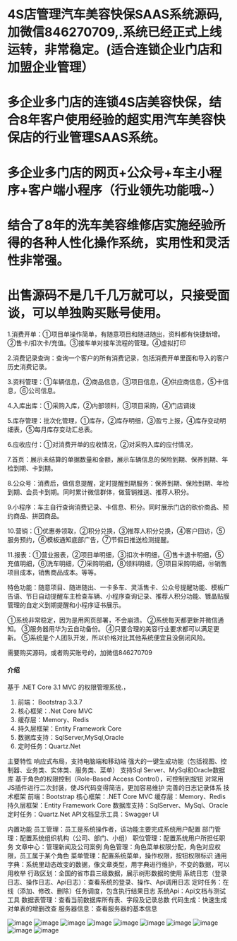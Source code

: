 # 4S店管理汽车美容快保SAAS系统源码,加微信846270709,.系统已经正式上线运转，非常稳定。(适合连锁企业门店和加盟企业管理）
# 多企业多门店的连锁4S店美容快保，结合8年客户使用经验的超实用汽车美容快保店的行业管理SAAS系统。
# 多企业多门店的网页+公众号+车主小程序+客户端小程序（行业领先功能哦~）
# 结合了8年的洗车美容维修店实施经验所得的各种人性化操作系统，实用性和灵活性非常强。
# 出售源码不是几千几万就可以，只接受面谈，可以单独购买账号使用。

1.消费开单：①项目单操作简单，有随意项目和随进随出，资料都有快捷新增。②售卡/扣次卡/充值。③接车单对接车流程的管理。④虚拟打印

2.消费记录查询：查询一个客户的所有消费记录，包括消费开单里面和导入的客户历史消费记录。

3.资料管理：①车辆信息，②商品信息，③项目信息，④供应商信息，⑤卡信息，⑥公司信息。

4.入库出库：①采购入库，②内部领料，③项目采购，④门店调拨

5.库存管理：批次化管理，①库存，②库存明细，③盈亏上报，④库存变动明细表，⑤每月库存变动汇总表。

6.应收应付：①对消费开单的应收情况，②对采购入库的应付情况，

7.首页：展示未结算的单据数量和金额，展示车辆信息的保险到期、保养到期、年检到期、卡到期。

8.公众号：消费后，做信息提醒，定时提醒到期服务：保养到期、保险到期、年检到期、会员卡到期。同时累计微信群体，做营销推送、推荐人积分。

9.小程序：车主自行查询消费记录、卡信息、积分。同时展示门店的砍价商品、预约商品、拼团商品。

10.营销：①优惠券领取，②积分兑换，③推荐人积分兑换，④客户回访，⑤服务预约，⑥模板通知底部广告，⑦节假日推送检测提醒。

11.报表：①营业报表，②项目单明细，③扣次卡明细，④售卡退卡明细，⑤充值明细，⑥洗车明细，⑦采购明细，⑧领料明细，⑨项目采购明细，⑩销售项目成本，销售商品成本。等等。

特色功能：随意项目、随进随出、一卡多车、灵活售卡、公众号提醒功能、模板广告语、节日自动提醒车主检查车辆、小程序查询记录、推荐人积分功能、镀晶贴膜管理的自定义到期提醒和小程序证书展示。


①系统非常稳定，因为是用网页部署，不会崩溃。
②系统每天都更新并微信通知。
③服务器用华为云自动备份。
④只要合理的美容行业要求都可以满足更新。
⑤系统是个人团队开发，所以价格对比其他系统便宜且没倒闭风险。


需要购买源码，或者购买账号的，加微信846270709


#### 介绍
基于 .NET Core 3.1 MVC 的权限管理系统.，
1. 前端： Bootstrap 3.3.7
2. 核心框架：.Net Core MVC
3. 缓存层：Memory、Redis
4. 持久层框架：Entity Framework Core
5. 数据库支持：SqlServer,MySql,Oracle
6. 定时任务：Quartz.Net

主要特性
响应式布局，支持电脑端和移动端
强大的一键生成功能（包括视图、控制器、业务类、实体类、服务类、菜单）
支持Sql Server、MySql和Oracle数据库
基于角色的权限控制（Role-Based Access Control），可控制到按钮
对常用JS插件进行二次封装，使JS代码变得简洁，更加容易维护
完善的日志记录体系
技术框架
前端：Bootstrap
核心框架：.NET Core MVC
缓存层：Memory、Redis
持久层框架：Entity Framework Core
数据库支持：SqlServer、MySql、Oracle
定时任务：Quartz.Net
API文档显示工具：Swagger UI

内置功能
员工管理：员工是系统操作者，该功能主要完成系统用户配置
部门管理：配置系统组织机构（公司、部门、小组）
职位管理：配置系统用户所担任职务
文章中心：管理新闻及公司案例
角色管理：角色菜单权限分配，角色对应权限，员工属于某个角色
菜单管理：配置系统菜单，操作权限，按钮权限标识
通用字典：系统里动态改变的数据，像文章类型，用字典进行维护，不变的数据，可以用枚举
行政区划：全国的省市县三级数据，展示树形数据的使用
系统日志（登录日志、操作日志、Api日志）：查看系统的登录、操作、Api调用日志
定时任务：在线（添加、修改、删除）任务调度，包含执行结果日志
系统Api：Api文档与测试工具
数据表管理：查看当前数据库所有表、字段及记录总数
代码生成：快速生成对单表的增删改查
服务器信息：查看服务器的基本信息

![image](https://user-images.githubusercontent.com/63382018/121799192-47967680-cc5d-11eb-9f24-a445ae120e83.png)
![image](https://user-images.githubusercontent.com/63382018/121799195-4c5b2a80-cc5d-11eb-886f-4567a3021213.png)
![image](https://user-images.githubusercontent.com/63382018/121799197-4e24ee00-cc5d-11eb-8f30-cf3dfdaef556.png)
![image](https://user-images.githubusercontent.com/63382018/121799201-50874800-cc5d-11eb-9d41-c08a9fa6b8a0.png)
![image](https://user-images.githubusercontent.com/63382018/121799203-541acf00-cc5d-11eb-9fcf-1b145e5c21a6.png)
![image](https://user-images.githubusercontent.com/63382018/121799206-5715bf80-cc5d-11eb-8824-f7ec1192a77d.png)
![image](https://user-images.githubusercontent.com/63382018/121799209-5a10b000-cc5d-11eb-9c6b-6b2e59a6b7bc.png)
![image](https://user-images.githubusercontent.com/63382018/121799211-5c730a00-cc5d-11eb-8f3c-2acf431bd9a7.png)
![image](https://user-images.githubusercontent.com/63382018/121799212-5f6dfa80-cc5d-11eb-8569-9eb331b50289.png)
![image](https://user-images.githubusercontent.com/63382018/121799352-326e1780-cc5e-11eb-9cbc-165f924707d9.png)



